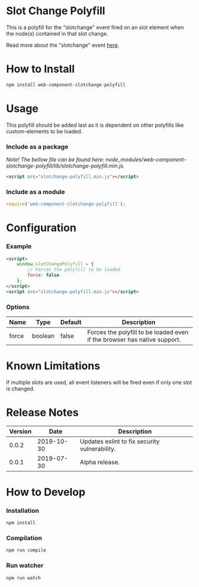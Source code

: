 # Slot Change Polyfill
This is a polyfill for the "slotchange" event fired on an slot element when the node(s) contained in that slot change.

Read more about the "slotchange" event [here](https://developer.mozilla.org/en-US/docs/Web/API/HTMLSlotElement/slotchange_event).


# How to Install

```bash
npm install web-component-slotchange-polyfill
```


# Usage


This polyfill should be added last as it is dependent on other polyfills like custom-elements to be loaded.

### Include as a package

*Note! The bellow file can be found here: node_modules/web-component-slotchange-polyfill/lib/slotchange-polyfill.min.js.*

```html
<script src="slotchange-polyfill.min.js"></script>
```

### Include as a module

```javascript
require('web-component-slotchange-polyfill');
```


# Configuration

### Example

```html
<script>
    window.slotChangePolyfill = {
        // Forces the polyfill to be loaded
        force: false
    };
</script>
<script src="slotchange-polyfill.min.js"></script>
```

### Options

| Name  | Type    | Default | Description                                                  |
| ----- | ------- | ------- | ------------------------------------------------------------ |
| force | boolean | false   | Forces the polyfill to be loaded even if the browser has native support. |




# Known Limitations
If multiple slots are used, all event listeners will be fired even if only one slot is changed.


# Release Notes

| Version | Date       | Description                                         |
| ------- | ---------- | --------------------------------------------------- |
| 0.0.2   | 2019-10-30 | Updates eslint to fix security vulnerability.       |
| 0.0.1   | 2019-07-30 | Alpha release.                                      |


# How to Develop

### Installation

```bash
npm install
```

### Compilation

```bash
npm run compile
```

### Run watcher

```bash
npm run watch
```

